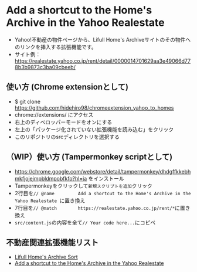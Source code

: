 # Add a shortcut to the Home's Archive in the Yahoo Realestate
- Yahoo!不動産の物件ページから、Lifull Home's Archiveサイトのその物件へのリンクを挿入する拡張機能です。
- サイト例：https://realestate.yahoo.co.jp/rent/detail/0000014701629aa3e49066d778b3b9873c3ba09cbeeb/

## 使い方 (Chrome extensionとして)
- $ git clone https://github.com/hidehiro98/chromeextension_yahoo_to_homes
- chrome://extensions/ にアクセス
- 右上のディベロッパーモードをオンにする
- 左上の「パッケージ化されていない拡張機能を読み込む」をクリック
- このリポジトリのsrcディレクトリを選択する

## （WIP）使い方 (Tampermonkey scriptとして)
- https://chrome.google.com/webstore/detail/tampermonkey/dhdgffkkebhmkfjojejmpbldmpobfkfo?hl=ja をインストール
- Tampermonkeyをクリックして`新規スクリプトを追加`クリック
- 2行目を`// @name         Add a shortcut to the Home's Archive in the Yahoo Realestate `に置き換え
- 7行目を`// @match        https://realestate.yahoo.co.jp/rent/*`に置き換え
- `src/content.js`の内容を全て`// Your code here...`にコピペ

## 不動産関連拡張機能リスト
- [Lifull Home's Archive Sort](https://github.com/hidehiro98/chromeextension_lifull_homes_archive)
- [Add a shortcut to the Home's Archive in the Yahoo Realestate](https://github.com/hidehiro98/chromeextension_yahoo_to_homes)
